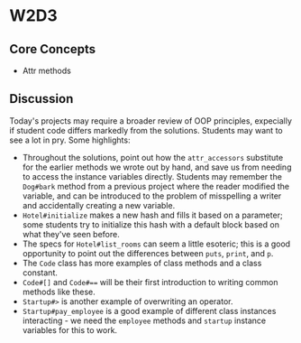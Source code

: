 # W2D3

## Core Concepts

- Attr methods

## Discussion

Today's projects may require a broader review of OOP principles, expecially if student code differs markedly from the solutions. Students may want to see a lot in pry. Some highlights:

- Throughout the solutions, point out how the `attr_accessors` substitute for the earlier methods we wrote out by hand, and save us from needing to access the instance variables directly. Students may remember the `Dog#bark` method from a previous project where the reader modified the variable, and can be introduced to the problem of misspelling a writer and accidentally creating a new variable.
- `Hotel#initialize` makes a new hash and fills it based on a parameter; some students try to initialize this hash with a default block based on what they've seen before.
- The specs for `Hotel#list_rooms` can seem a little esoteric; this is a good opportunity to point out the differences between `puts`, `print`, and `p`.
- The `Code` class has more examples of class methods and a class constant.
- `Code#[]` and `Code#==` will be their first introduction to writing common methods like these.
- `Startup#>` is another example of overwriting an operator.
- `Startup#pay_employee` is a good example of different class instances interacting - we need the `employee` methods and `startup` instance variables for this to work.